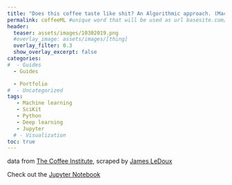 ```yaml
---
title: "Does this coffee taste like shit? An Algorithmic approach. (Machine Learning)"
permalink: coffeeML #unique word that will be used as url basesite.com/[word]
header:
  teaser: assets/images/10302019.png
  #overlay_image: assets/images/[thing]
  overlay_filter: 0.3
  show_overlay_excerpt: false
categories:
#  - Guides
  - Guides

  - Portfolio
#  - Uncategorized
tags:
   - Machine learning
   - SciKit
   - Python
   - Deep learning
   - Jupyter
  # - Visualization
toc: true
---
```








data from [The Coffee Institute](https://coffeeinstitute.org), scraped by [James LeDoux](https://github.com/jldbc/coffee-quality-database)


Check out the [Jupyter Notebook](https://github.com/SamuelCochrane/CoffeeML/blob/master/CoffeeML.ipynb)
